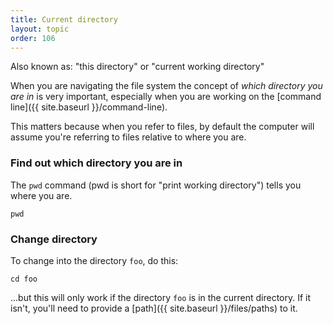 ```yaml
---
title: Current directory
layout: topic
order: 106
---
```


Also known as: "this directory" or "current working directory"

When you are navigating the file system the concept of _which directory you are
in_ is very important, especially when you are working on the
[command line]({{ site.baseurl }}/command-line).

This matters because when you refer to files, by default the computer will
assume you're referring to files relative to where you are.

### Find out which directory you are in

The `pwd` command (pwd is short for "print working directory") tells you
where you are.

    pwd


### Change directory

To change into the directory `foo`, do this:

    cd foo

...but this will only work if the directory `foo` is in the
current directory. If it isn't, you'll need to provide a 
[path]({{ site.baseurl }}/files/paths) to it.

